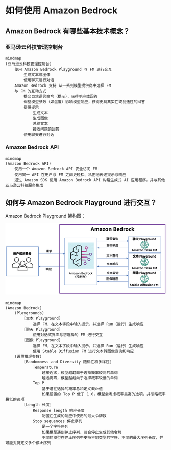 # 如何使用 Amazon Bedrock

## Amazon Bedrock 有哪些基本技术概念？

### 亚马逊云科技管理控制台

```mermaid
mindmap
(亚马逊云科技管理控制台)
    使用 Amazon Bedrock Playground 与 FM 进行交互
        生成文本或图像
        使用聊天进行对话
    Amazon Bedrock 支持 从一系列模型提供商中选择 FM
    与 FM 的互动方式
        提交自然语言命令（提示），获得响应或回答
        调整模型参数（如温度）影响模型响应，获得更具真实性或创造性的回答
        提供提示
            生成文本
            生成图像
            总结文本
            接收问题的回答
        使用聊天进行对话
```

### Amazon Bedrock API

```mermaid
mindmap
(Amazon Bedrock API)
    使用一个 Amazon Bedrock API 安全访问 FM
    使用同一 API 在用户与 FM 之间更轻松、私密地传递提示与响应
    通过 Amazon SDK 使用 Amazon Bedrock API 构建生成式 AI 应用程序，并与其他亚马逊云科技服务集成
```

## 如何与 Amazon Bedrock Playground 进行交互？

Amazon Bedrock Playground 架构图：

![Amazon Bedrock Playground](<./Amazon Bedrock Playgrounds.png>)

```mermaid
mindmap
(Amazon Bedrock)
    (Playgrounds)
        [文本 Playground]
            选择 FM，在文本字段中输入提示，并选择 Run（运行）生成响应
        [聊天 Playground]
            使用对话式界面与您选择的 FM 进行交互
        [图像 Playground]
            选择 FM，在文本字段中输入提示，并选择 Run（运行）生成响应
            使用 Stable Diffusion FM 进行文本转图像查询和响应
    (设置推理参数)
        [Randomness and Diversity 随机性和多样性]
            Temperature
                越接近零，模型越趋向于选择概率较高的单词
                越远离零，模型越趋向于选择概率较低的单词
            Top P
                基于潜在选择的概率总和定义截止值
                如果设置的 Top P 低于 1.0，模型会考虑概率最高的选项，并忽略概率最低的选项
        [Length 长度]
            Response length 响应长度
                配置在生成的响应中使用的最大令牌数
            Stop sequences 停止序列
                是一个字符序列
                如果模型遇到停止序列，则会停止生成其他令牌
                不同的模型在停止序列中支持不同类型的字符、不同的最大序列长度，并可能支持定义多个停止序列
```
